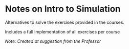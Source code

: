 <h1> Notes on Intro to Simulation </h1>

<p> Alternatives to solve the exercises provided in the courses. </p>
<p> Includes a full implementation of all exercises per course</p>

<p> <i> Note: Created at suggestion from the Professor </i></p>
